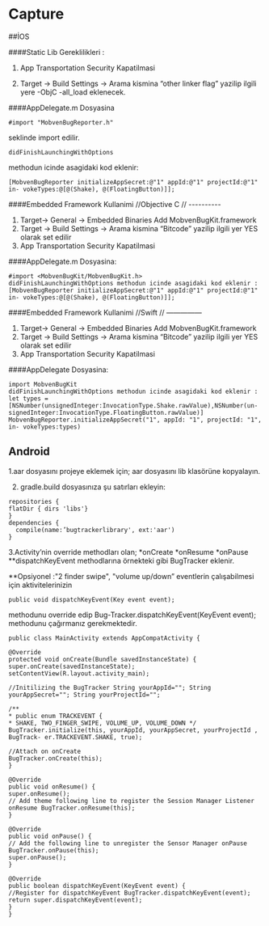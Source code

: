 # Capture

##İOS

####Static Lib Gereklilikleri :

1) App Transportation Security Kapatilmasi

2) Target -> Build Settings -> Arama kismina “other linker flag” yazilip ilgili yere -ObjC -all_load eklenecek.

####AppDelegate.m Dosyasina

```
#import "MobvenBugReporter.h"
``` 
seklinde import edilir. 
```
didFinishLaunchingWithOptions
```
methodun icinde asagidaki kod eklenir: 

```
[MobvenBugReporter initializeAppSecret:@"1" appId:@"1" projectId:@"1" in- vokeTypes:@[@(Shake), @(FloatingButton)]];
```

####Embedded Framework Kullanimi //Objective C // ----------

1) Target-> General -> Embedded Binaries
Add MobvenBugKit.framework
2) Target -> Build Settings -> Arama kismina “Bitcode” yazilip ilgili yer YES olarak set edilir
3) App Transportation Security Kapatilmasi

####AppDelegate.m Dosyasina:
```
#import <MobvenBugKit/MobvenBugKit.h>
didFinishLaunchingWithOptions methodun icinde asagidaki kod eklenir : [MobvenBugReporter initializeAppSecret:@"1" appId:@"1" projectId:@"1" in- vokeTypes:@[@(Shake), @(FloatingButton)]];
```

####Embedded Framework Kullanimi //Swift // —————

1) Target-> General -> Embedded Binaries
Add MobvenBugKit.framework
2) Target -> Build Settings -> Arama kismina “Bitcode” yazilip ilgili yer YES olarak set edilir
3) App Transportation Security Kapatilmasi

####AppDelegate Dosyasina:
```
import MobvenBugKit
didFinishLaunchingWithOptions methodun icinde asagidaki kod eklenir :
let types = [NSNumber(unsignedInteger:InvocationType.Shake.rawValue),NSNumber(un- signedInteger:InvocationType.FloatingButton.rawValue)]
MobvenBugReporter.initializeAppSecret("1", appId: "1", projectId: "1", in- vokeTypes:types)
```

## Android

1.aar dosyasını projeye eklemek için; aar dosyasını lib klasörüne kopyalayın.

2. gradle.build dosyasınıza şu satırları ekleyin: 

```
repositories {
flatDir { dirs 'libs'} 
}
dependencies { 
  compile(name:’bugtrackerlibrary', ext:'aar')
}
```

3.Activity’nin override methodları olan; *onCreate
*onResume
*onPause
**dispatchKeyEvent
methodlarına örnekteki gibi BugTracker eklenir.

**Opsiyonel :"2 finder swipe", "volume up/down” eventlerin çalışabilmesi için aktivitelerinizin

```
public void dispatchKeyEvent(Key event event);
```
methodunu override edip Bug-Tracker.dispatchKeyEvent(KeyEvent event); methodunu çağırmanız gerekmektedir. 

```
public class MainActivity extends AppCompatActivity {

@Override
protected void onCreate(Bundle savedInstanceState) {
super.onCreate(savedInstanceState); setContentView(R.layout.activity_main);

//Initilizing the BugTracker String yourAppId=""; String yourAppSecret=""; String yourProjectId="";

/**
* public enum TRACKEVENT {
* SHAKE, TWO_FINGER_SWIPE, VOLUME_UP, VOLUME_DOWN */
BugTracker.initialize(this, yourAppId, yourAppSecret, yourProjectId , BugTrack- er.TRACKEVENT.SHAKE, true);
 
//Attach on onCreate
BugTracker.onCreate(this); 
}

@Override
public void onResume() {
super.onResume();
// Add theme following line to register the Session Manager Listener onResume BugTracker.onResume(this);
}

@Override
public void onPause() {
// Add the following line to unregister the Sensor Manager onPause BugTracker.onPause(this);
super.onPause(); 
}

@Override
public boolean dispatchKeyEvent(KeyEvent event) {
//Register for dispatchKeyEvent BugTracker.dispatchKeyEvent(event); return super.dispatchKeyEvent(event);
} 
}
```
